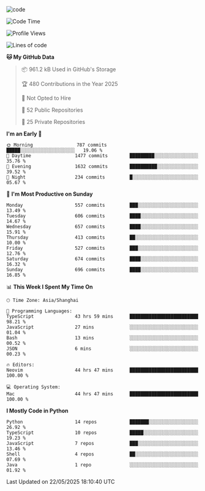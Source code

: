 
<!--
**liuyaanng/liuyaanng** is a ✨ _special_ ✨ repository because its `README.md` (this file) appears on your GitHub profile.

Here are some ideas to get you started:

- 🔭 I’m currently working on ...
- 🌱 I’m currently learning ...
- 👯 I’m looking to collaborate on ...
- 🤔 I’m looking for help with ...
- 💬 Ask me about ...
- 📫 How to reach me: ...
- 😄 Pronouns: ...
- ⚡ Fun fact: ...
-->


![code](https://cdn.jsdelivr.net/gh/liuyaanng/liuyaanng@1.0/code.gif) 

<!--START_SECTION:waka-->
![Code Time](http://img.shields.io/badge/Code%20Time-1%2C498%20hrs-blue)

![Profile Views](http://img.shields.io/badge/Profile%20Views-0-blue)

![Lines of code](https://img.shields.io/badge/From%20Hello%20World%20I%27ve%20Written-21.1%20million%20lines%20of%20code-blue)

**🐱 My GitHub Data** 

> 📦 961.2 kB Used in GitHub's Storage 
 > 
> 🏆 480 Contributions in the Year 2025
 > 
> 🚫 Not Opted to Hire
 > 
> 📜 52 Public Repositories 
 > 
> 🔑 25 Private Repositories 
 > 
**I'm an Early 🐤** 

```text
🌞 Morning                787 commits         █████░░░░░░░░░░░░░░░░░░░░   19.06 % 
🌆 Daytime                1477 commits        █████████░░░░░░░░░░░░░░░░   35.76 % 
🌃 Evening                1632 commits        ██████████░░░░░░░░░░░░░░░   39.52 % 
🌙 Night                  234 commits         █░░░░░░░░░░░░░░░░░░░░░░░░   05.67 % 
```
📅 **I'm Most Productive on Sunday** 

```text
Monday                   557 commits         ███░░░░░░░░░░░░░░░░░░░░░░   13.49 % 
Tuesday                  606 commits         ████░░░░░░░░░░░░░░░░░░░░░   14.67 % 
Wednesday                657 commits         ████░░░░░░░░░░░░░░░░░░░░░   15.91 % 
Thursday                 413 commits         ██░░░░░░░░░░░░░░░░░░░░░░░   10.00 % 
Friday                   527 commits         ███░░░░░░░░░░░░░░░░░░░░░░   12.76 % 
Saturday                 674 commits         ████░░░░░░░░░░░░░░░░░░░░░   16.32 % 
Sunday                   696 commits         ████░░░░░░░░░░░░░░░░░░░░░   16.85 % 
```


📊 **This Week I Spent My Time On** 

```text
🕑︎ Time Zone: Asia/Shanghai

💬 Programming Languages: 
TypeScript               43 hrs 59 mins      █████████████████████████   98.21 % 
JavaScript               27 mins             ░░░░░░░░░░░░░░░░░░░░░░░░░   01.04 % 
Bash                     13 mins             ░░░░░░░░░░░░░░░░░░░░░░░░░   00.52 % 
JSON                     6 mins              ░░░░░░░░░░░░░░░░░░░░░░░░░   00.23 % 

🔥 Editors: 
Neovim                   44 hrs 47 mins      █████████████████████████   100.00 % 

💻 Operating System: 
Mac                      44 hrs 47 mins      █████████████████████████   100.00 % 
```

**I Mostly Code in Python** 

```text
Python                   14 repos            ███████░░░░░░░░░░░░░░░░░░   26.92 % 
TypeScript               10 repos            █████░░░░░░░░░░░░░░░░░░░░   19.23 % 
JavaScript               7 repos             ███░░░░░░░░░░░░░░░░░░░░░░   13.46 % 
Shell                    4 repos             ██░░░░░░░░░░░░░░░░░░░░░░░   07.69 % 
Java                     1 repo              ░░░░░░░░░░░░░░░░░░░░░░░░░   01.92 % 
```




 Last Updated on 22/05/2025 18:10:40 UTC
<!--END_SECTION:waka-->
